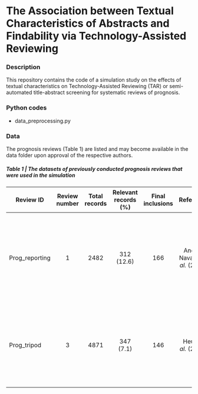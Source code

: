 # The Association between Textual Characteristics of Abstracts and Findability via Technology-Assisted Reviewing

### Description
This repository contains the code of a simulation study on the effects of textual characteristics on Technology-Assisted Reviewing (TAR) or semi-automated title-abstract screening for systematic reviews of prognosis.

### Python codes
- data_preprocessing.py

### Data
The prognosis reviews (Table 1) are listed and may become available in the data folder upon approval of the respective authors. 

##### Table 1 | The datasets of previously conducted **prognosis reviews** that were used in the simulation

| Review ID | Review number | Total records    | Relevant records (%)    | Final inclusions | Reference | Title |
| --- | :---:   | :---: | :---: | :---: | :---: | :---: |
| Prog_reporting | 1 | 2482   | 312 (12.6)   | 166 | Andaur Navarro *et al.* (2022) | Completeness of reporting of clinical prediction models developed using supervised machine learning: a systematic review|
| Prog_tripod | 3 | 4871   | 347 (7.1)   | 146 | Heus *et al.* (2018) | Poor reporting of multivariable prediction model studies: towards a targeted implementation strategy of the TRIPOD statement|

